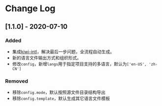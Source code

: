 # Change Log

## [1.1.0] - 2020-07-10

### Added

- 集成[kiwi-intl](https://github.com/alibaba/kiwi/tree/master/kiwi-intl)，解决最后一步问题，全流程自动生成。
- 新的语言文件输出方式和组织形式。
- 修改`config`，新增`langs`用于指定项目支持的多语言，默认为`['en-US', 'zh-CN']`

### Removed

- 移除`config.mode`，默认按照源文件目录结构导出
- 移除`config.template`，默认生成其它语言文件模板
